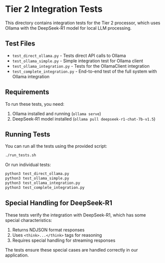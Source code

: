 # Tier 2 Integration Tests

This directory contains integration tests for the Tier 2 processor, which uses Ollama with the DeepSeek-R1 model for local LLM processing.

## Test Files

- `test_direct_ollama.py` - Tests direct API calls to Ollama
- `test_ollama_simple.py` - Simple integration test for Ollama client
- `test_ollama_integration.py` - Tests for the OllamaClient integration
- `test_complete_integration.py` - End-to-end test of the full system with Ollama integration

## Requirements

To run these tests, you need:

1. Ollama installed and running (`ollama serve`)
2. DeepSeek-R1 model installed (`ollama pull deepseek-r1-chat-7b-v1.5`)

## Running Tests

You can run all the tests using the provided script:

```bash
./run_tests.sh
```

Or run individual tests:

```bash
python3 test_direct_ollama.py
python3 test_ollama_simple.py
python3 test_ollama_integration.py
python3 test_complete_integration.py
```

## Special Handling for DeepSeek-R1

These tests verify the integration with DeepSeek-R1, which has some special characteristics:

1. Returns NDJSON format responses
2. Uses `<think>...</think>` tags for reasoning
3. Requires special handling for streaming responses

The tests ensure these special cases are handled correctly in our application. 